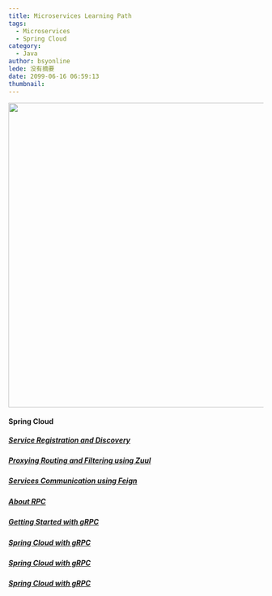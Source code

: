 ```yaml
---
title: Microservices Learning Path
tags:
  - Microservices
  - Spring Cloud
category:
  - Java
author: bsyonline
lede: 没有摘要
date: 2099-06-16 06:59:13
thumbnail:
---
```


<img src="https://spring.io/img/homepage/diagram-distributed-systems.svg" style="width: 600px">

#### Spring Cloud
##### [Service Registration and Discovery](../../../../2018/06/16/service-registration-and-discovery/)
##### [Proxying Routing and Filtering using Zuul](../../../../2018/06/17/proxying-routing-and-filtering-using-zuul/)
##### [Services Communication using Feign](../../../../2018/06/20/services-communication-using-feign/)
##### [About RPC](../../../../2018/05/18/about-rpc/)
##### [Getting Started with gRPC](../../../../2018/06/09/getting-started-with-grpc/)
##### [Spring Cloud with gRPC](../../../../2018/06/09/spring-cloud-with-grpc/)
##### [Spring Cloud with gRPC](../../../../2018/06/26/configuration-management-with-spring-cloud-config/)
##### [Spring Cloud with gRPC](../../../../2018/06/27/dynamic-configuration-management-with-spring-cloud-bus/)


[]()
[]()
[]()